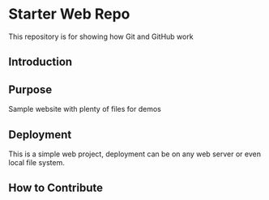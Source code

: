 # Starter Web Repo

This repository is for showing how Git and GitHub work

## Introduction


## Purpose
Sample website with plenty of files for demos

## Deployment
This is a simple web project, deployment can be on any web server or even local file system.

## How to Contribute
